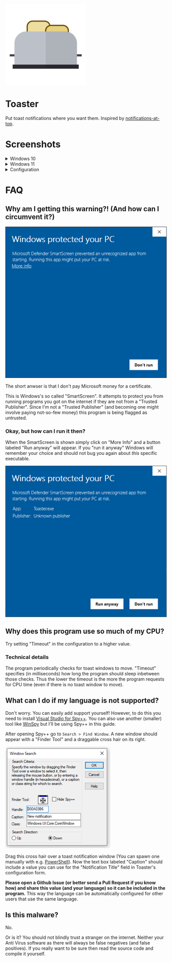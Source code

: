 <img alt="Toaster's icon" src="screenshots/toaster.png" width=50% height=50%>

# Toaster

Put toast notifications where you want them.
Inspired by [notifications-at-top](https://github.com/SamarthCat/notifications-at-top).

# Screenshots

<details>
	<summary>Windows 10</summary>
	
	<img alt="Screenshot of notfication on Windows 10 in the bottom left corner" src="screenshots/Win10/BottomLeft.png" />
</details>

<details>
	<summary>Windows 11</summary>
	
	TODO
</details>

<details>
	<summary>Configuration</summary>
  
	<img alt="Screenshot of the configuration window" src="screenshots/Configuration.png" />
</details>

# FAQ

## Why am I getting this warning?! (And how can I circumvent it?)

![SmartScreen warning](screenshots/SmartScreen.png)

The short anwser is that I don't pay Microsoft money for a certificate.

This is Windows's so called "SmartScreen".
It attempts to protect you from running programs you got on the internet if they are not from a "Trusted Publisher".
Since I'm not a "Trusted Publisher" (and becoming one might involve paying not-so-few money) this program is being flagged as untrusted.

### Okay, but how can I run it then?

When the SmartScreen is shown simply click on "More Info" and a button labeled "Run anyway" will appear.
If you "run it anyway" Windows will remember your choice and should not bug you again about *this* specific executable.

![SmartScreen: Run anyway](screenshots/SmartScreen_RunAnyway.png)

## Why does this program use so much of my CPU?

Try setting "Timeout" in the configuration to a higher value.

### Technical details

The program periodically checks for toast windows to move.
"Timeout" specifies (in milliseconds) how long the program should sleep inbetween those checks.
Thus the lower the timeout is the more the program requests for CPU time (even if there is no toast window to move).

## What can I do if my language is not supported?

Don't worry. You can easily add support yourself!
However, to do this you need to install [Visual Studio for Spy++](https://learn.microsoft.com/en-us/visualstudio/debugger/using-spy-increment?view=vs-2022).
You can also use another (smaller) tool like [WinSpy](https://github.com/strobejb/winspy) but I'll be using Spy++ in this guide.

After opening Spy++ go to `Search > Find Window`.
A new window should appear with a "Finder Tool" and a draggable cross hair on its right.

![Find Window Dialog](screenshots/FindWindow.png)

Drag this cross hair over a toast notification window (You can spawn one manually with e.g. [PowerShell](https://gist.github.com/dend/5ae8a70678e3a35d02ecd39c12f99110)).
Now the text box labeled "Caption" should include a value you can use for the "Notification Title" field in Toaster's configuration form.

**Please open a Github Issue (or better send a Pull Request if you know how) and share this value (and your language) so it can be included in the program.**
This way the language can be automatically configured for other users that use the same language.

## Is this malware?

No.

Or is it?
You should not blindly trust a stranger on the internet.
Neither your Anti Virus software as there will always be false negatives (and false positives).
If you really want to be sure then read the source code and compile it yourself.

<!-- ;-)
## Do you hate Windows?

Yes and while writing this program I found even more reasons to do so.
-->
